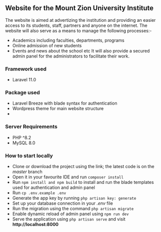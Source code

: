 ## Website for the Mount Zion University Institute
The website is aimed at advertizing the institution and providing an easier access to its students, staff, partners and anyone on the internet.
The website will also serve as a means to manage the following processes:-

- Academics including faculties, departments, programs
- Online admission of new students
- Events and news about the school etc
It will also provide a secured admin panel for the administrators to facilitate their work.

### Framework used
- Laravel 11.0

### Package used
- Laravel Breeze with blade syntax for authentication
- Wordpress theme for main website structure
- 
### Server Requirements
- PHP ^8.2
- MySQL 8.0
 
### How to start locally
- Clone or download the project using the link; the latest code is on the *master* branch
- Open it in your favourite IDE and run `composer install`
- Run `npm install and npm build` to install and run the blade templates used for authentication and admin panel 
- Run `cp .env.example .env`
- Generate the app key by running `php artisan key: generate`
- Set up your database connection in your *.env* file
- Run the migration using the command `php artisan migrate`
- Enable dynamic reload of admin panel using `npm run dev`
- Serve the application using `php artisan serve` and visit **http://localhost:8000**  

 


